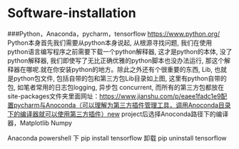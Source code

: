# Software-installation
###Python，Anaconda，pycharm，tensorflow
https://www.python.org/
Python本身首先我们需要从python本身说起, 从根源寻找问题, 我们在使用python语言编写程序之前需要下载一个python解释器, 这才是python的本体, 没了python解释器, 我们即使写了无比正确优雅的python脚本也没办法运行, 那这个解释器在哪呢.就在你安装python的地方。除此之外还有个很重要的东西, Lib, 也就是python包文件, 包括自带的包和第三方包Lib目录如上图, 这里有python自带的包, 如笔者常用的日志包logging, 异步包 concurrent, 而所有的第三方包都放在site-packages文件夹里面网址：https://www.jianshu.com/p/eaee1fadc1e9配置pycharm与Anoconda（可以理解为第三方插件管理工具，调用Anoconda目录下的编译器就可以使用第三方插件）new project后选择Anoconda路径下的编译器，Matplotlib Numpy 

Anaconda powershell 下
        pip install tensorflow 
卸载 pip uninstall tensorflow
